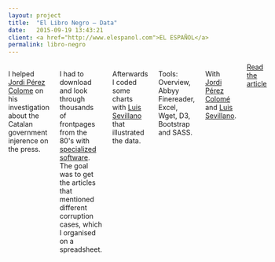 ```yaml
---
layout: project
title:  "El Libro Negro – Data"
date:   2015-09-19 13:43:21
client: <a href="http://www.elespanol.com">EL ESPAÑOL</a>
permalink: libro-negro
---
```

<div class="row">
    <div class="six columns">
        <p>I helped <a href="https://twitter.com/jordipc">Jordi Pérez Colome</a> on his investigation about the Catalan government injerence on the press.</p>
        <p>I had to download and look through thousands of frontpages from the 80's with <a href="https://www.overviewdocs.com/">specialized</a> <a href="http://www.abbyy.com/finereader/">software</a>. The goal was to get the articles that mentioned different corruption cases, which I organised on a spreadsheet.</p>
        <p>Afterwards I coded some charts with <a href="https://twitter.com/sepirdata">Luis Sevillano</a> that illustrated the data.</p>
        <p class="u-italic">Tools: Overview, Abbyy Finereader, Excel, Wget, D3, Bootstrap and SASS.</p>
        <p class="u-italic">With <a href="https://twitter.com/jordipc">Jordi Pérez Colomé</a> and <a href="https://twitter.com/sepirdata">Luis Sevillano</a>.</p>
        <a class="button btn-primary" href="http://blog.elespanol.com/elecciones-catalanas/el-libro-negro-del-periodismo-en-cataluna-un-epilogo-con-datos/">Read the article</a>
    </div>
    <div class="six columns">
        <img class="img-responsive" data-src="/images/projects/libro-negro_1.png" />
    </div>
</div>
<div class="row">
    <img class="img-responsive" data-src="/images/projects/libro-negro_2.png" />
    <img class="img-responsive" data-src="/images/projects/libro-negro_3.png" />
</div>
